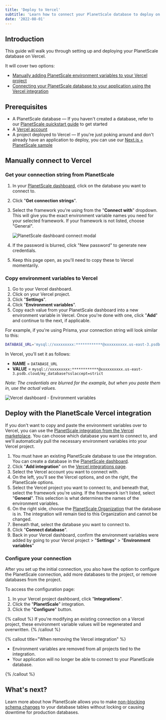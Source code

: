 ```yaml
---
title: 'Deploy to Vercel'
subtitle: 'Learn how to connect your PlanetScale database to deploy on Vercel'
date: '2022-08-01'
---
```


## Introduction

This guide will walk you through setting up and deploying your PlanetScale database on Vercel.

It will cover two options:

- [Manually adding PlanetScale environment variables to your Vercel project](#manually-connect-to-vercel)
- [Connecting your PlanetScale database to your application using the Vercel integration](#deploy-with-the-planetscale-vercel-integration)

## Prerequisites

- A PlanetScale database &mdash; If you haven't created a database, refer to our [PlanetScale quickstart guide](/docs/tutorials/planetscale-quick-start-guide) to get started
- A [Vercel account](https://vercel.com/)
- A project deployed to Vercel &mdash; If you're just poking around and don't already have an application to deploy, you can use our [Next.js + PlanetScale sample](/docs/tutorials/connect-nextjs-app)

## Manually connect to Vercel

### Get your connection string from PlanetScale

1. In your [PlanetScale dashboard](https://app.planetscale.com), click on the database you want to connect to.
2. Click "**Get connection strings**".
3. Select the framework you're using from the "**Connect with**" dropdown. This will give you the exact environment variable names you need for your selected framework. If your framework is not listed, choose "General".

   ![PlanetScale dashboard connect modal](/assets/docs/tutorials/deploy-to-vercel/prisma.png)

4. If the password is blurred, click "New password" to generate new credentials.
5. Keep this page open, as you'll need to copy these to Vercel momentarily.

### Copy environment variables to Vercel

1. Go to your Vercel dashboard.
2. Click on your Vercel project.
3. Click "**Settings**".
4. Click "**Environment variables**".
5. Copy each value from your PlanetScale dashboard into a new environment variable in Vercel. Once you're done with one, click "**Add**" and continue to the next, if applicable.

For example, if you're using Prisma, your connection string will look similar to this:

```bash
DATABASE_URL='mysql://xxxxxxxxx:************@xxxxxxxxxx.us-east-3.psdb.cloud/my_database?sslaccept=strict'
```

In Vercel, you'll set it as follows:

- **NAME** = `DATABASE_URL`
- **VALUE** = `mysql://xxxxxxxxx:************@xxxxxxxxxx.us-east-3.psdb.cloud/my_database?sslaccept=strict`

_Note: The credentials are blurred for the example, but when you paste them in, use the actual values._

![Vercel dashboard - Environment variables](/assets/docs/tutorials/deploy-to-vercel/environment-variables.png)

## Deploy with the PlanetScale Vercel integration

If you don't want to copy and paste the environment variables over to Vercel, you can use the [PlanetScale integration from the Vercel marketplace](https://vercel.com/integrations/planetscale). You can choose which database you want to connect to, and we'll automatically pull the necessary environment variables into your Vercel project.

1. You must have an existing PlanetScale database to use the integration. You can create a database in the [PlanetScale dashboard](https://app.planetscale.com).
2. Click "**Add integration**" on the [Vercel integrations page](https://vercel.com/integrations/planetscale).
3. Select the Vercel account you want to connect with.
4. On the left, you'll see the Vercel options, and on the right, the PlanetScale options.
5. Select the Vercel project you want to connect to, and beneath that, select the framework you're using. If the framework isn't listed, select "**General**". This selection is what determines the names of the environment variables.
6. On the right side, choose the [PlanetScale Organization](/docs/concepts/access-control) that the database is in. The integration will remain tied to this Organization and cannot be changed.
7. Beneath that, select the database you want to connect to.
8. Click "**Connect database**".
9. Back in your Vercel dashboard, confirm the environment variables were added by going to your Vercel project > "**Settings**" > "**Environment variables**"

### Configure your connection

After you set up the initial connection, you also have the option to configure the PlanetScale connection, add more databases to the project, or remove databases from the project.

To access the configuration page:

1. In your Vercel project dashboard, click "**Integrations**".
2. Click the "**PlanetScale**" integration.
3. Click the "**Configure**" button.

{% callout %}
If you're modifying an existing connection on a Vercel project, these environment variable values will be regenerated and overwritten.
{% /callout %}

{% callout title="When removing the Vercel integration" %}

- Environment variables are removed from all projects tied to the integration.
- Your application will no longer be able to connect to your PlanetScale database.

{% /callout %}

## What's next?

Learn more about how PlanetScale allows you to make [non-blocking schema changes](/docs/concepts/nonblocking-schema-changes) to your database tables without locking or causing downtime for production databases.
